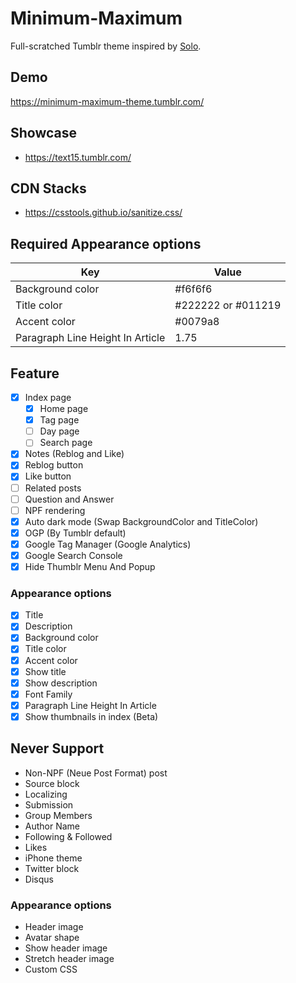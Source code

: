 # Minimum-Maximum

Full-scratched Tumblr theme inspired by <a href="https://sanographix.github.io/tumblr/solo/">Solo</a>.

## Demo

https://minimum-maximum-theme.tumblr.com/

## Showcase

- https://text15.tumblr.com/

## CDN Stacks

- https://csstools.github.io/sanitize.css/

## Required Appearance options

| Key | Value |
|-|-|
| Background color | #f6f6f6 |
| Title color | #222222 or #011219 |
| Accent color | #0079a8 |
| Paragraph Line Height In Article | 1.75 |

## Feature

- [x] Index page
  - [x] Home page
  - [x] Tag page
  - [ ] Day page
  - [ ] Search page
- [x] Notes (Reblog and Like)
- [x] Reblog button
- [x] Like button
- [ ] Related posts
- [ ] Question and Answer
- [ ] NPF rendering
- [x] Auto dark mode (Swap BackgroundColor and TitleColor)
- [x] OGP (By Tumblr default)
- [x] Google Tag Manager (Google Analytics)
- [x] Google Search Console
- [x] Hide Thumblr Menu And Popup

### Appearance options

- [x] Title
- [x] Description
- [x] Background color
- [x] Title color
- [x] Accent color
- [x] Show title
- [x] Show description
- [x] Font Family
- [x] Paragraph Line Height In Article
- [x] Show thumbnails in index (Beta)

## Never Support

- Non-NPF (Neue Post Format) post
- Source block
- Localizing
- Submission
- Group Members
- Author Name
- Following & Followed
- Likes
- iPhone theme
- Twitter block
- Disqus

### Appearance options

- Header image
- Avatar shape
- Show header image
- Stretch header image
- Custom CSS
